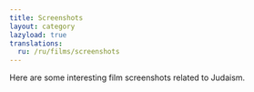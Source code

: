 ```yaml
---
title: Screenshots
layout: category
lazyload: true
translations:
  ru: /ru/films/screenshots
---
```

Here are some interesting film screenshots related to Judaism.
